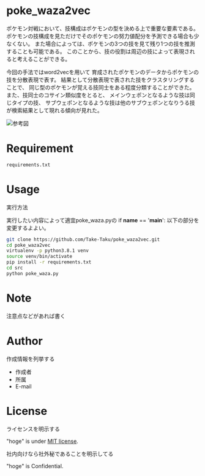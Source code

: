 # poke_waza2vec
ポケモン対戦において、技構成はポケモンの型を決める上で重要な要素である。
ポケモンの技構成を見ただけでそのポケモンの努力値配分を予測できる場合も少なくない。
また場合によっては、ポケモンの3つの技を見て残り1つの技を推測することも可能である。
このことから、技の役割は周辺の技によって表現されると考えることができる。

今回の手法ではword2vecを用いて
育成されたポケモンのデータからポケモンの技を分散表現で表す。
結果として分散表現で表された技をクラスタリングすることで、
同じ型のポケモンが覚える技同士をある程度分類することができた。
また、技同士のコサイン類似度をとると、
メインウェポンとなるような技は同じタイプの技、
サブウェポンとなるような技は他のサブウェポンとなりうる技が検索結果として現れる傾向が見れた。

![参考図](https://user-images.githubusercontent.com/68584494/180594737-85479df4-1a8a-48ab-8e7d-83e39b031d79.png)

 
# Requirement
```bash
requirements.txt
```
 
# Usage
 
実行方法

実行したい内容によって適宜poke_waza.pyの
if __name__ == '__main__':
以下の部分を変更するよよい。
 
```bash
git clone https://github.com/Take-Taku/poke_waza2vec.git
cd poke_waza2vec
virtualenv -p python3.8.1 venv
source venv/bin/activate
pip install -r requirements.txt
cd src
python poke_waza.py
```
 
# Note
 
注意点などがあれば書く
 
# Author
 
作成情報を列挙する
 
* 作成者
* 所属
* E-mail
 
# License
ライセンスを明示する
 
"hoge" is under [MIT license](https://en.wikipedia.org/wiki/MIT_License).
 
社内向けなら社外秘であることを明示してる
 
"hoge" is Confidential.
